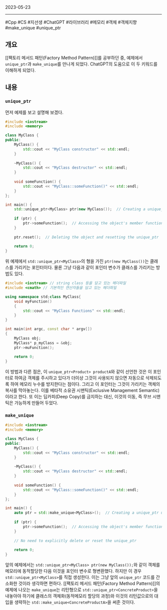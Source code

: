 

2023-05-23

----
#Cpp #CS #지선생 #ChatGPT #라이브러리 #메모리 #객체 #객체지향 #make_unique #unique_ptr 

## 개요
[[팩토리 메서드 패턴(Factory Method Pattern)]]를 공부하던 중, 예제에서 `unique_ptr`과 `make_unique`를 만나게 되었다.
ChatGPT의 도움으로 이 두 키워드를 이해하게 되었다.

## 내용
### `unique_ptr`
먼저 예제를 보고 설명해 보겠다.
```cpp
#include <iostream>
#include <memory>

class MyClass {
public:
    MyClass() {
        std::cout << "MyClass constructor" << std::endl;
    }
	
    ~MyClass() {
        std::cout << "MyClass destructor" << std::endl;
    }
	
    void someFunction() {
        std::cout << "MyClass::someFunction()" << std::endl;
    }
};

int main() {
    std::unique_ptr<MyClass> ptr(new MyClass());  // Creating a unique_ptr
	
    if (ptr) {
        ptr->someFunction();  // Accessing the object's member function
    }
	
    ptr.reset();  // Deleting the object and resetting the unique_ptr
	
    return 0;
}

```

위 예제에서 `std::unique_ptr<MyClass>`의 형을 가진 `ptr(new MyClass())`는 클래스를 가리키는 포인터이다.
물론 그냥 다음과 같이 포인터 변수가 클래스를 가리키는 방법도 있다.
```cpp
#include <iostream> // string class 등을 담고 있는 헤더파일
#include <cmath> // 기본적인 연산자들을 담고 있는 헤더파일

using namespace std;class MyClass{
	void myFunction()
	{
		std::cout << "MyClass Functions" << std::endl;		
	}
}

int main(int argc, const char * argv[])
{
	MyClass obj;
	MyClass* p_myClass = &obj;
	ptr->muFunction();
	
	return 0;
}
```

이 방법과 다른 점은, 이 `unique_ptr<Product> productA`와 같이 선언한 것은 이 포인터로 하여금 객체를 주시하고 있다가 더이상 그것이 사용되지 않으면 자동으로 삭제되도록 하여 메모리 누수를 방지한다는 점이다.
그리고 이 포인터는 그것이 가리키는 객체의 복사를 막아놓는다.
이를 베타적 소유권 시맨틱(Exclusive Management Semantic)이라고 한다.
또 이는 딥카피(Deep Copy)를 금지하는 대신, 이것의 이동, 즉 무브 시맨틱은 가능하게 만들어 두었다.

### `make_unique`
```cpp
#include <iostream>
#include <memory>

class MyClass {
public:
    MyClass() {
        std::cout << "MyClass constructor" << std::endl;
    }
	
    ~MyClass() {
        std::cout << "MyClass destructor" << std::endl;
    }
	
    void someFunction() {
        std::cout << "MyClass::someFunction()" << std::endl;
    }
};

int main() {
    auto ptr = std::make_unique<MyClass>();  // Creating a unique_ptr using make_unique
	
    if (ptr) {
        ptr->someFunction();  // Accessing the object's member function
    }
	
    // No need to explicitly delete or reset the unique_ptr
	
    return 0;
}

```

앞의 예제에서는 `std::unique_ptr<MyClass> ptr(new MyClass());`와 같이 객체를 메모리에 동적할당한 다음 이것을 포인터 변수로 형변환했다.
하지만 이 경우 `std::unique_ptr<MyClass>`를 직접 생성한다.
이는 그냥 앞의 `unique_ptr` 코드를 간소화한 것이라 생각하면 편하다.
[[팩토리 메서드 패턴(Factory Method Pattern)]]의 예제에 나오는 `make_unique`는 리턴형으로 `std::unique_ptr<ConcreteProduct>`을 내놓아야 하기에 클래스의 객체화(동적메모리 할당의 과정)와 이것의 리턴값으로의 대입을 생략하는 `std::make_unique<ConcreteProductA>`을 써준 것이다.